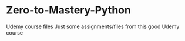 # Zero-to-Mastery-Python
Udemy course files
Just some assignments/files from this good Udemy course
